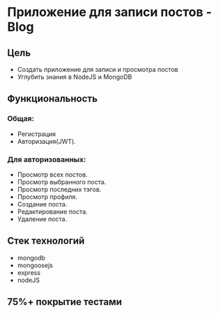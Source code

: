 # Приложение для записи постов - Blog

## Цель

- Создать приложение для записи и просмотра постов
- Углубить знания в NodeJS и MongoDB


## Функциональность

### Общая:

- Регистрация
- Авторизация(JWT).

### Для авторизованных:

- Просмотр всех постов.
- Просмотр выбранного поста.
- Просмотр последних тэгов.
- Просмотр профиля.
- Создание поста.
- Редактирование поста.
- Удаление поста.


## Стек технологий

- mongodb
- mongoosejs
- express
- nodeJS

## 75%+ покрытие тестами
